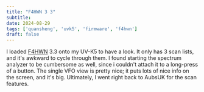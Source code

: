 ```yaml
---
title: "F4HWN 3 3"
subtitle:
date: 2024-08-29
tags: ['quansheng', 'uvk5', 'firmware', 'f4hwn']
draft: false
---
```


I loaded [F4HWN](https://github.com/armel/uv-k5-firmware-custom-feat-F4HWN)
3.3 onto my UV-K5
to have a look.
It only has 3 scan lists,
and it's awkward to cycle through them.
I found starting the spectrum analyzer to be cumbersome as well,
since i couldn't attach it to a long-press of a button.
The single VFO view is pretty nice;
it puts lots of nice info on the screen,
and it's big.
Ultimately, I went right back to AubsUK
for the scan features.

<!--more-->
